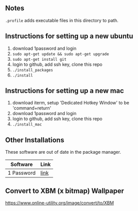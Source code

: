 ## Notes

`.profile` adds executable files in this directory to path.

## Instructions for setting up a new ubuntu

1. download 1password and login
1. `sudo apt-get update && sudo apt-get upgrade`
1. `sudo apt-get install git`
1. login to github, add ssh key, clone this repo
1. `./install_packages`
1. `./install`

## Instructions for setting up a new mac

1. download iterm, setup 'Dedicated Hotkey Window' to be 'command+return'
1. download 1password and login
1. login to github, add ssh key, clone this repo
1. `./install_mac`

## Other Installations

These software are out of date in the package manager.

|Software|Link|
|-|-|
|1 Password|[link](https://support.1password.com/install-linux/#debian-or-ubuntu)|


## Convert to XBM (x bitmap) Wallpaper

https://www.online-utility.org/image/convert/to/XBM



